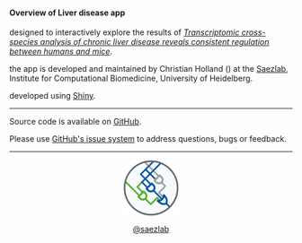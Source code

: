 <link href="https://use.fontawesome.com/releases/v5.6.3/css/all.css" rel="stylesheet">

#### Overview of Liver disease app

<i class="far fa-comment"></i> designed to interactively explore the results of <a href="https://doi.org/10.1002/hep4.1797" target="_blank">*Transcriptomic cross-species analysis of chronic liver disease reveals consistent regulation between humans and mice*</a>.

<i class="fas fa-user-cog"></i> the app is developed and maintained by Christian Holland (<a href="mailto:cholland2408@gmail.com" target="_blank"><i class="glyphicon glyphicon-envelope"></i></a>) at the <a href="http://saezlab.org" target="_blank">Saezlab</a>, Institute for Computational Biomedicine, University of Heidelberg.

<i class="fas fa-laptop-code"></i> developed using <a href="https://shiny.rstudio.com" target="_blank">Shiny</a>.

---

<i class="fab fa-github"></i> Source code is available on <a href="https://github.com/saezlab/liver-disease-atlas-app" target="_blank">GitHub</a>.

<i class="fas fa-question"></i> Please use <a href="https://github.com/saezlab/liver-disease-atlas-app/issues" target="_blank">GitHub's issue system</a> to address questions, bugs or feedback. 

---

<center>
<a href="http://saezlab.org" target="_blank"><img src="../www/logo_saezlab.png" width="20%", align="center"></a>

<i class="fab fa-twitter"></i> <a href="https://twitter.com/saezlab" target="_blank">@saezlab</a>
</center>
